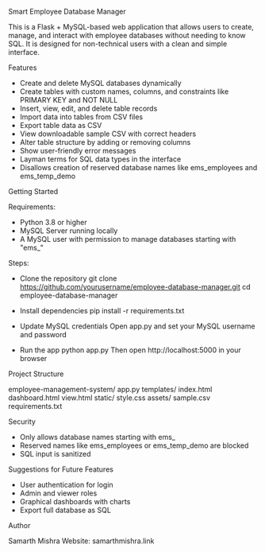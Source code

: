 Smart Employee Database Manager

This is a Flask + MySQL-based web application that allows users to create, manage, and interact with employee databases without needing to know SQL. It is designed for non-technical users with a clean and simple interface.

Features

- Create and delete MySQL databases dynamically
- Create tables with custom names, columns, and constraints like PRIMARY KEY and NOT NULL
- Insert, view, edit, and delete table records
- Import data into tables from CSV files
- Export table data as CSV
- View downloadable sample CSV with correct headers
- Alter table structure by adding or removing columns
- Show user-friendly error messages
- Layman terms for SQL data types in the interface
- Disallows creation of reserved database names like ems_employees and ems_temp_demo

Getting Started

Requirements:

- Python 3.8 or higher
- MySQL Server running locally
- A MySQL user with permission to manage databases starting with "ems_"


Steps:

- Clone the repository
git clone https://github.com/yourusername/employee-database-manager.git
cd employee-database-manager

- Install dependencies
pip install -r requirements.txt

- Update MySQL credentials
Open app.py and set your MySQL username and password

- Run the app
python app.py
Then open http://localhost:5000 in your browser

Project Structure

employee-management-system/
app.py
templates/
index.html
dashboard.html
view.html
static/
style.css
assets/
sample.csv
requirements.txt

Security

- Only allows database names starting with ems_
- Reserved names like ems_employees or ems_temp_demo are blocked
- SQL input is sanitized


Suggestions for Future Features

- User authentication for login
- Admin and viewer roles
- Graphical dashboards with charts
- Export full database as SQL


Author

Samarth Mishra
Website: samarthmishra.link

